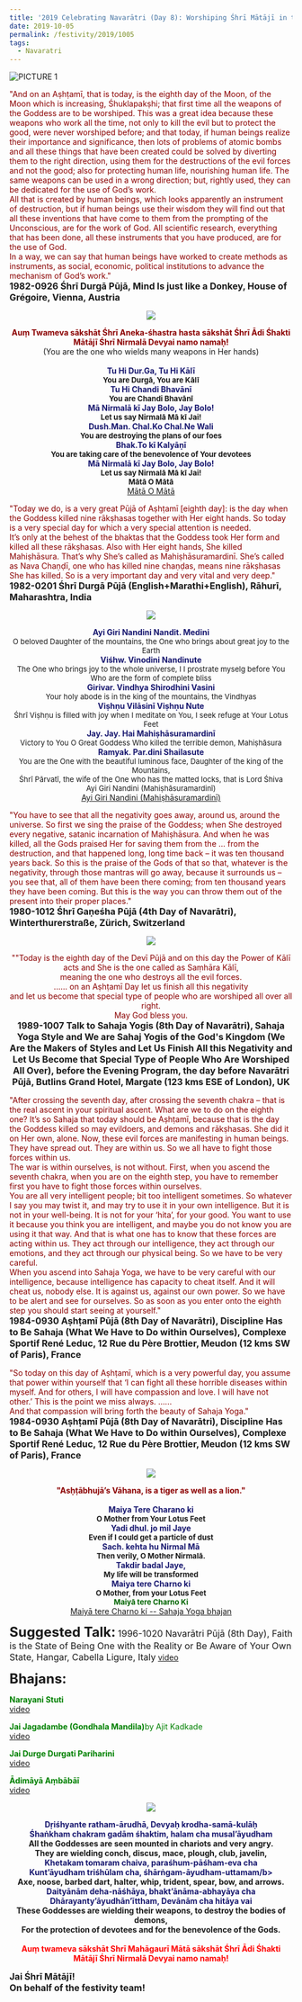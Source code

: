 ```yaml
---
title: '2019 Celebrating Navarātri (Day 8): Worshiping Śhrī Mātājī in the form of Śhrī Mahāgaurī'
date: 2019-10-05
permalink: /festivity/2019/1005
tags:
  - Navaratri
---
```


![PICTURE 1](/images/image1.png)

<p>
<font color="DarkRed">"And on an Aṣhṭamī, that is today, is the eighth day of the Moon, of the Moon which is increasing, Śhuklapakṣhi; that first time all the weapons of the Goddess are to be worshiped. This was a great idea because these weapons who work all the time, not only to kill the evil but to protect the good, were never worshiped before; and that today, if human beings realize their importance and significance, then lots of problems of atomic bombs and all these things that have been created could be solved by diverting them to the right direction, using them for the destructions of the evil forces and not the good; also for protecting human life, nourishing human life. The same weapons can be used in a wrong direction; but, rightly used, they can be dedicated for the use of God’s work.<br>
All that is created by human beings, which looks apparently an instrument of destruction, but if human beings use their wisdom they will find out that all these inventions that have come to them from the prompting of the Unconscious, are for the work of God. All scientific research, everything that has been done, all these instruments that you have produced, are for the use of God.<br>
In a way, we can say that human beings have worked to create methods as instruments, as social, economic, political institutions to advance the mechanism of God’s work."</font><br>
<font size="+0"><b>1982-0926 Śhrī Durgā Pūjā, Mind Is just like a Donkey, House of Grégoire, Vienna, Austria</b></font>
</p>

<div style="text-align: center"><img src="/images/image197.png" /></div>

<p style="text-align:center;">
<font color="DarkRed"><b>Auṃ Twameva sākshāt Śhrī Aneka-śhastra hasta sākshāt Śhrī Ādi Śhakti Mātājī Śhrī Nirmalā Devyai namo namaḥ!</b></font><br>
(You are the one who wields many weapons in Her hands)<br>
<br>	
<font color="MidNightBlue"><b>Tu Hi Dur.Ga, Tu Hi Kālī </b></font><br>
<font size="-1"><b>You are Durgā, You are Kālī </b></font><br>               
<font color="MidNightBlue"><b>Tu Hi Chandi Bhavānī</b></font><br>
<font size="-1"><b>You are Chandi Bhavānī</b></font><br>          
<font color="MidNightBlue"><b>Mā Nirmalā kī Jay Bolo, Jay Bolo!</b></font><br>
<font size="-1"><b>Let us say Nirmalā Mā kī Jai!</b></font><br> 
<font color="MidNightBlue"><b>Dush.Man. Chal.Ko Chal.Ne Wali</b></font><br>
<font size="-1"><b>You are destroying the plans of our foes</b></font><br> 
<font color="MidNightBlue"><b>Bhak.To kī Kalyāṇī</b></font><br>
<font size="-1"><b>You are taking care of the benevolence of Your devotees</b></font><br> 
<font color="MidNightBlue"><b>Mā Nirmalā kī Jay Bolo, Jay Bolo!</b></font><br> 
<font size="-1"><b>Let us say Nirmalā Mā kī Jai!<br>
Mātā O Mātā</b></font><br>
<a href="https://www.youtube.com/watch?v=Y03KCMh5c-s"> Mātā O Mātā</a>
</p>

<p>
<font color="DarkRed">"Today we do, is a very great Pūjā of Aṣhṭamī [eighth day]: is the day when the Goddess killed nine rākṣhasas together with Her eight hands. So today is a very special day for which a very special attention is needed.<br>
It’s only at the behest of the bhaktas that the Goddess took Her form and killed all these rākṣhasas. Also with Her eight hands, She killed Mahiṣhāsura. That’s why She’s called as Mahiṣhāsuramardinī. She’s called as Nava Chaṇḍī, one who has killed nine chaṇḍas, means nine rākṣhasas She has killed. So is a very important day and very vital and very deep."</font><br>
<font size="+0"><b>1982-0201 Śhrī Durgā Pūjā (English+Marathi+English), Rāhurī, Maharashtra, India</b></font>
</p>

<div style="text-align: center"><img src="/images/image198.png" /></div>

<p style="text-align:center;">
<font color="MidNightBlue"><b>Ayi Giri Nandini Nandit. Medini</b></font><br>
<font size="-1">O beloved Daughter of the mountains, the One who brings about great joy to the Earth</font><br>
<font color="MidNightBlue"><b>Viśhw. Vinodini Nandinute</b></font><br>
<font size="-1">The One who brings joy to the whole universe, I I prostrate myselg before You<br>
Who are the form of complete bliss</font><br>
<font color="MidNightBlue"><b>Girivar. Vindhya Shirodhini Vasini</b></font><br>
<font size="-1">Your holy abode is in the king of the mountains, the Vindhyas</font><br>
<font color="MidNightBlue"><b>Viṣhṇu Vilāsinī Viṣhṇu Nute</b></font><br>
<font size="-1">Śhrī Viṣhṇu is filled with joy when I meditate on You, I seek refuge at Your Lotus Feet</font><br>
<font color="MidNightBlue"><b>Jay. Jay. Hai Mahiṣhāsuramardinī</b></font><br>
<font size="-1">Victory to You O Great Goddess
Who killed the terrible demon, Mahiṣhāsura</font><br>
<font color="MidNightBlue"><b>Ramyak. Par.dini Shailasute</b></font><br>
<font size="-1">You are the One with the beautiful luminous face, Daughter of the king of the Mountains,<br>
Śhrī Pārvatī, the wife of the One who has the matted locks, that is  Lord Śhiva<br>
Ayi Giri Nandini (Mahiṣhāsuramardinī)</font><br>
<a href="https://www.youtube.com/watch?v=lAojYxfnKMs">Ayi Giri Nandini (Mahiṣhāsuramardinī)</a>
</p>

<p>
<font color="DarkRed">"You have to see that all the negativity goes away, around us, around the universe. So first we sing the praise of the Goddess; when She destroyed every negative, satanic incarnation of Mahiṣhāsura. And when he was killed, all the Gods praised Her for saving them from the ... from the destruction, and that happened long, long time back – it was ten thousand years back. So this is the praise of the Gods of that so that, whatever is the negativity, through those mantras will go away, because it surrounds us – you see that, all of them have been there coming; from ten thousand years they have been coming. But this is the way you can throw them out of the present into their proper places."</font><br>
<font size="+0"><b>1980-1012 Śhrī Gaṇeśha Pūjā (4th Day of Navarātri), Winterthurerstraße, Zürich, Switzerland</b></font>
</p>

<div style="text-align: center"><img src="/images/image199.png" /></div>

<p style="text-align:center;">
<font color="DarkRed">""Today is the eighth day of the Devī Pūjā and on this day the Power of Kālī acts and She is the one called as Saṃhāra Kālī,<br>
meaning the one who destroys all the evil forces.<br>
...... on an Aṣhṭamī Day let us finish all this negativity<br>
and let us become that special type of people who are worshiped all over all right.<br>
May God bless you.</font><br>
<font size="+0"><b>1989-1007 Talk to Sahaja Yogis (8th Day of Navarātri), Sahaja Yoga Style and We are Sahaj Yogis of the God's Kingdom (We Are the Makers of Styles and Let Us Finish All this Negativity and Let Us Become that Special Type of People Who Are Worshiped All Over), before the Evening Program, the day before Navarātri Pūjā, Butlins Grand Hotel, Margate (123 kms ESE of London), UK</b></font><br>
</p>

<p>
<font color="DarkRed">"After crossing the seventh day, after crossing the seventh chakra – that is the real ascent in your spiritual ascent. What are we to do on the eighth one?
It’s so Sahaja that today should be Aṣhṭamī, because that is the day the Goddess killed so may evildoers, and demons and rākṣhasas. She did it on Her own, alone. Now, these evil forces are manifesting in human beings. They have spread out. They are within us. So we all have to fight those forces within us.<br>
The war is within ourselves, is not without. First, when you ascend the seventh chakra, when you are on the eighth step, you have to remember first you have to fight those forces within ourselves.<br>
You are all very intelligent people; bit too intelligent sometimes. So whatever I say you may twist it, and may try to use it in your own intelligence. But it is not in your well-being. It is not for your ‘hita’, for your good. You want to use it because you think you are intelligent, and maybe you do not know you are using it that way. And that is what one has to know that these forces are acting within us. They act through our intelligence, they act through our emotions, and they act through our physical being. So we have to be very careful.<br>
When you ascend into Sahaja Yoga, we have to be very careful with our intelligence, because intelligence has capacity to cheat itself. And it will cheat us, nobody else. It is against us, against our own power. So we have to be alert and see for ourselves. So as soon as you enter onto the eighth step you should start seeing at yourself."</font><br>
<font size="+0"><b>1984-0930 Aṣhṭamī Pūjā (8th Day of Navarātri), Discipline Has to Be Sahaja (What We Have to Do within Ourselves), Complexe Sportif René Leduc, 12 Rue du Père Brottier, Meudon (12 kms SW of Paris), France</b></font>
</p>

<p>
<font color="DarkRed">"So today on this day of Aṣhṭamī, which is a very powerful day, you assume that power within yourself that ‘I can fight all these horrible diseases within myself. And for others, I will have compassion and love. I will have not other.’ This is the point we miss always. ......<br>
And that compassion will bring forth the beauty of Sahaja Yoga."</font><br>
<font size="+0"><b>1984-0930 Aṣhṭamī Pūjā (8th Day of Navarātri), Discipline Has to Be Sahaja (What We Have to Do within Ourselves), Complexe Sportif René Leduc, 12 Rue du Père Brottier, Meudon (12 kms SW of Paris), France</b></font>
</p>

<div style="text-align: center"><img src="/images/image200.png" /></div>

<p style="text-align:center;">
<font color="DarkRed"><b>"Asḥṭābhujā’s Vāhana, is a tiger as well as a lion."</b></font><br>
<br>
<font color="MidNightBlue"><b>Maiya Tere Charano ki</b></font><br>
<font size="-1"><b>O Mother from Your Lotus Feet</b></font><br>
<font color="MidNightBlue"><b>Yadi dhul. jo mil Jaye</b></font><br>
<font size="-1"><b>Even if I could get a particle of dust</b></font><br>
<font color="MidNightBlue"><b>Sach. kehta hu Nirmal Mā</b></font><br>
<font size="-1"><b>Then verily, O Mother Nirmalā.</b></font><br>
<font color="MidNightBlue"><b>Takdir badal Jaye,</b></font><br>
<font size="-1"><b>My life will be transformed</b></font><br>
<font color="MidNightBlue"><b>Maiya tere Charno ki</b></font><br>
<font size="-1"><b>O Mother, from your Lotus Feet</b></font><br>	
<font size="-1"><font color="DarkGreen"><b>Maiyā tere Charno Ki</b></font></font><br>
<a href="https://www.youtube.com/watch?v=0OlxRe8pbEs">Maiyā tere Charno kí -- Sahaja Yoga bhajan</a>
</p>

<font size="+2"><b>Suggested Talk:</b></font>
<font size="+0">1996-1020 Navarātri Pūjā (8th Day), Faith is the State of Being One with the Reality or Be Aware of Your Own State, Hangar, Cabella Ligure, Italy</font>
<a href="https://www.youtube.com/watch?v=rtTipkbReE0"> video</a><br>

<font size="+2"><b>Bhajans:</b></font>

<p>
<font color="green"><b>Narayani Stuti</b></font><br>
<a href="https://www.youtube.com/watch?v=T_V1ka6e4Xo"> video</a><br>
</p>

<p>
<font color="green"><b>Jai Jagadambe (Gondhala Mandila)</b>by Ajit Kadkade</font><br>
<a href="https://www.youtube.com/watch?v=ggudbiYs71c">video</a>
</p>

<p>
<font color="green"><b>Jai Durge Durgati Pariharini</b></font><br>
<a href="https://www.youtube.com/watch?v=F68hoY8ZhOI">video</a>
</p>
 
<p>
<font color="green"><b>Ādimāyā Aṃbābāī</b></font><br>
<a href="https://www.youtube.com/watch?v=niuCWTNKu0k">video</a> 
</p>

<div style="text-align: center"><img src="/images/image201.jpg" /></div>

<p style="text-align:center;">
<font color="MidNightBlue"><b>Dṛiśhyante ratham-ārudhā, Devyaḥ krodha-samā-kulāḥ<br>
Śhaṅkham chakram gadām śhaktim, halam cha musal’āyudham</b></font><br>
<b>All the Goddesses are seen mounted in chariots and very angry.<br>
They are wielding conch, discus, mace, plough, club, javelin,</b><br>
<font color="MidNightBlue"><b>Khetakam tomaram chaiva, paraśhum-pāśham-eva cha<br>
Kunt’āyudham triśhūlam cha, śhārṅgam-āyudham-uttamam/b></font><br>
<b>Axe, noose, barbed dart, halter, whip, trident, spear, bow, and arrows.</b><br>
<font color="MidNightBlue"><b>Daityānām deha-nāśhāya, bhakt’ānāma-abhayāya cha<br>
Dhārayanty’āyudhān’īttham, Devānām cha hitāya vai</b></font><br>
<b>These Goddesses are wielding their weapons, to destroy the bodies of demons,<br>
For the protection of devotees and for the benevolence of the Gods.</b><br>
<br>
<font color="Red"><b>Auṃ twameva sākshāt Shrī Mahāgaurī Mātā sākshāt Śhrī Ādi Śhakti Mātājī Śhrī Nirmalā Devyai namo namaḥ!</b></font><br>
</p>

<p>
<font size="+0">Jai Śhrī Mātājī!<br>
On behalf of the festivity team!</font>
</p>